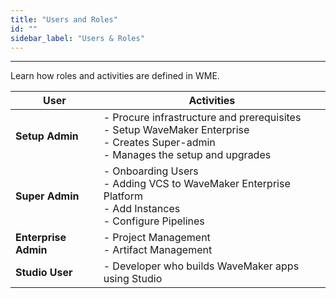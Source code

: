```yaml
---
title: "Users and Roles"
id: ""
sidebar_label: "Users & Roles"
---
```

---

Learn how roles and activities are defined in WME.

|User | Activities |
|---|---|
|**Setup Admin**| - Procure infrastructure and prerequisites <br> - Setup WaveMaker Enterprise <br> - Creates Super-admin <br> - Manages the setup and upgrades |
|**Super Admin** | - Onboarding Users <br> - Adding VCS to WaveMaker Enterprise Platform <br> - Add Instances <br> - Configure Pipelines |
|**Enterprise Admin** | - Project Management <br> - Artifact Management |
|**Studio User** | - Developer who builds WaveMaker apps using Studio |
